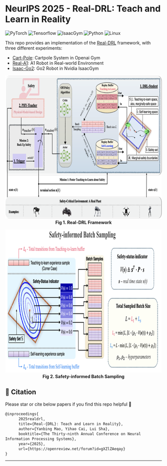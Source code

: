 # NeurIPS 2025 - Real-DRL: Teach and Learn in Reality

![PyTorch](https://img.shields.io/badge/PyTorch-3.2.6-red?logo=pytorch)
![Tensorflow](https://img.shields.io/badge/Tensorflow-2.11.0-orange?logo=tensorflow)
![IsaacGym](https://img.shields.io/badge/IsaacGym-Preview4-darkgrey?logo=isaacgym)
![Python](https://img.shields.io/badge/Python-3.8+-blue?logo=python)
![Linux](https://img.shields.io/badge/Linux-22.04-yellow?logo=linux)

This repo provides an implementation of the [Real-DRL](https://charlescai123.github.io/real-drl-website/) framework, with three different experiments:

* [Cart-Pole](./cartpole/): Cartpole System in Openai Gym
* [Real-A1](./real-a1): A1 Robot in Real-world Environment
* [Isaac-Go2](./isaac-go2/): Go2 Robot in Nvidia IsaacGym

<p align="center">
 <img src="./docs/framework.png" height="460" alt="scene"/> 
 <br><b>Fig 1. Real-DRL Framework</b>
</p>

<p align="center">
 <img src="./docs/safety-informed-bs.png" height="460" alt="scene"/> 
 <br><b>Fig 2. Safety-informed Batch Sampling</b>
</p>


## 📝 Citation

Please star or cite below papers if you find this repo helpful 🙏

```
@inproceedings{
      2025realdrl,
      title={Real-{DRL}: Teach and Learn in Reality},
      author={Yanbing Mao, Yihao Cai, Lui Sha},
      booktitle={The Thirty-ninth Annual Conference on Neural Information Processing Systems},
      year={2025},
      url={https://openreview.net/forum?id=gXZlZAeqay}
}
```

---